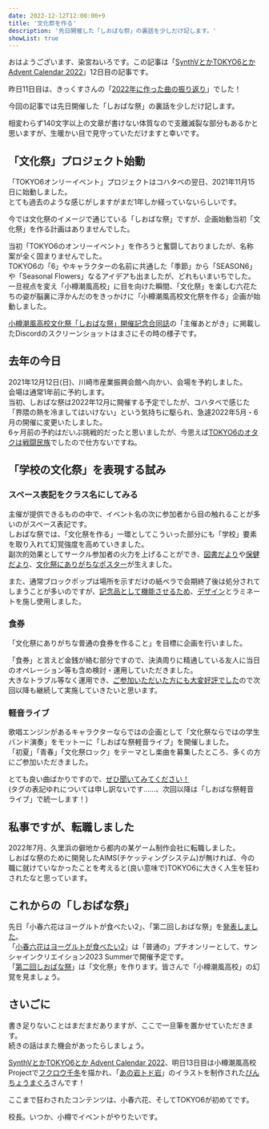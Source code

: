 ```yaml
---
date: 2022-12-12T12:00:00+9
title: '文化祭を作る'
description: '先日開催した「しおばな祭」の裏話を少しだけ記します。'
showList: true
---
```


おはようございます、染宮ねいろです。この記事は「[SynthVとかTOKYO6とか Advent Calendar 2022](https://adventar.org/calendars/8111)」12日目の記事です。

昨日11日目は、きっくすさんの「[2022年に作った曲の振り返り](https://note.com/studiobiotope/n/n7607ad373691)」でした！

今回の記事では先日開催した「しおばな祭」の裏話を少しだけ記します。

<!--more-->

相変わらず140文字以上の文章が書けない体質なので支離滅裂な部分もあるかと思いますが、生暖かい目で見守っていただけますと幸いです。

## 「文化祭」プロジェクト始動

「TOKYO6オンリーイベント」プロジェクトはコハタベの翌日、2021年11月15日に始動しました。  
とても過去のような感じがしますがまだ1年しか経っていないらしいです。

今では文化祭のイメージで通じている「しおばな祭」ですが、企画始動当初「文化祭」を作る計画はありませんでした。

当初「TOKYO6のオンリーイベント」を作ろうと奮闘しておりましたが、名称案が全く固まりませんでした。  
TOKYO6の「6」やキャラクターの名前に共通した「季節」から「SEASON6」や「Seasonal Flowers」なるアイデアも出ましたが、どれもいまいちでした。  
一旦視点を変え「小樽潮風高校」に目を向けた瞬間、「文化祭」を楽しむ六花たちの姿が脳裏に浮かんだのをきっかけに「小樽潮風高校文化祭を作る」企画が始動しました。

[小樽潮風高校文化祭「しおばな祭」開催記念合同誌](https://booth.pm/ja/items/3851309)の「主催あとがき」に掲載したDiscordのスクリーンショットはまさにその時の様子です。

## 去年の今日

2021年12月12日(日)、川崎市産業振興会館へ向かい、会場を予約しました。  
会場は通常1年前に予約します。  
当初、しおばな祭は2022年12月に開催する予定でしたが、コハタベで感じた「界隈の熱を冷ましてはいけない」という気持ちに駆られ、急遽2022年5月・6月の開催に変更いたしました。  
6ヶ月前の予約はだいぶ挑戦的だったと思いましたが、今思えば[TOKYO6のオタクは戦闘民族](https://note.com/studiobiotope/n/n0163430d8fa4)でしたので仕方ないですね。

## 「学校の文化祭」を表現する試み

### スペース表記をクラス名にしてみる

主催が提供できるものの中で、イベント名の次に参加者から目の触れることが多いのがスペース表記です。  
しおばな祭では、「文化祭を作る」一環としてこういった部分にも「学校」要素を取り入れて幻覚強度を高めていきました。  
副次的効果としてサークル参加者の火力を上げることができ、[図書だより](https://twitter.com/HinagikuBooks/status/1520600421576118273)や[保健だより](https://twitter.com/fromiko0608/status/1520718252011188224)、[文化祭にありがちなポスター](https://twitter.com/zeke_22/status/1521824744726999041)が生えました。

また、通常ブロックポップは場所を示すだけの紙ペラで会期終了後は処分されてしまうことが多いのですが、[記念品として機能させるため](https://twitter.com/kazawara/status/1523115127775850496)、[デザイン](https://twitter.com/nct_kohatabe/status/1520240652667465728)とラミネートを施し使用しました。

### 食券

「文化祭にありがちな普通の食券を作ること」を目標に企画を行いました。

「食券」と言えど金銭が絡む部分ですので、決済周りに精通している友人に当日のオペレーション等も含め検討・運用していただきました。  
大きなトラブル等なく運用でき、[ご参加いただいた方にも大変好評でした](https://twitter.com/toropesirodasi/status/1522875671592472576)ので次回以降も継続して実施していきたいと思います。

### 軽音ライブ

歌唱エンジンがあるキャラクターならではの企画として「文化祭ならではの学生バンド演奏」をモットーに「しおばな祭軽音ライブ」を開催しました。  
「初夏」「青春」「文化祭ロック」をテーマとし楽曲を募集したところ、多くの方にご参加いただきました。

とても良い曲ばかりですので、[ぜひ聞いてみてください！](https://www.nicovideo.jp/tag/%E3%81%97%E3%81%8A%E3%81%B0%E3%81%AA%E7%A5%AD%E8%BB%BD%E9%9F%B3%E3%83%A9%E3%82%A4%E3%83%96)  
(タグの表記ゆれについては申し訳ないです……、次回以降は「しおばな祭軽音ライブ」で統一します！)

## 私事ですが、転職しました

2022年7月、久里浜の僻地から都内の某ゲーム制作会社に転職しました。  
しおばな祭のために開発したAIMS(チケッティングシステム)が無ければ、今の職に就けていなかったことを考えると(良い意味で)TOKYO6に大きく人生を狂わされたなと思っています。

## これからの「しおばな祭」

先日「小春六花はヨーグルトが食べたい2」、「第二回しおばな祭」を[発表しました](https://twitter.com/nct_kohatabe/status/1600082631793729538)。  
「[小春六花はヨーグルトが食べたい2](https://kohatabe.jp)」は「普通の」プチオンリーとして、サンシャインクリエイション2023 Summerで開催予定です。  
「[第二回しおばな祭](https://shiokazehs.jp)」は「文化祭」を作ります。皆さんで「小樽潮風高校」の幻覚を見ましょう。

## さいごに

書き足りないことはまだまだありますが、ここで一旦筆を置かせていただきます。  
続きの話はまた機会があったらしましょう。

[SynthVとかTOKYO6とか Advent Calendar 2022](https://adventar.org/calendars/8111)、明日13日目は小樽潮風高校Projectで[フクロウ千冬](https://twitter.com/s_akasakov/status/1456886811012177923)を描かれ、「[あの岩トド岩](https://www.nicovideo.jp/watch/sm41008959)」のイラストを制作された[びんちょうまぐろ](https://twitter.com/maguro8989)さんです！

ここまで狂わされたコンテンツは、小春六花、そしてTOKYO6が初めてです。

校長。いつか、小樽でイベントがやりたいです。